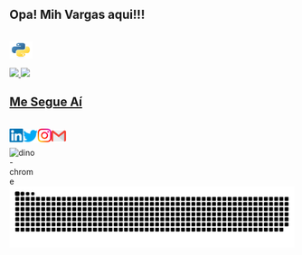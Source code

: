 ## Opa! Mih Vargas aqui!!!

<div style="display: inline_block"><br>
  <img align="center" alt="Mih-Python" height="30" width="40" src="https://raw.githubusercontent.com/devicons/devicon/master/icons/python/python-original.svg">

</div>

<br>

<div>
  <a href="https://github.com/MihVargas">
  <img height="150em" src="https://github-readme-stats.vercel.app/api?username=mihvargas&show_icons=true&theme=dracula&include_all_commits=true&count_private=true"/>
  <img height="150em" src="https://github-readme-stats.vercel.app/api/top-langs/?username=mihvargas&layout=compact&langs_count=16&theme=dracula"/>
</div>
  
## Me Segue Aí 
<div style="display: inline_block"><br>
  <a href="https://www.linkedin.com/in/michele-vargas-98056077/">
    <img align="left" alt="Shubhamdeep Jha | Linkedin" width="24px" src="https://github.com/MihVargas/mihvargas/blob/main/Linkedin.svg" />
  </a> 
  <a href="https://twitter.com/MihVargas7">
    <img align="left" alt="Shubhamdeep Jha | Twitter" width="26px" src="https://github.com/MihVargas/mihvargas/blob/main/Twitter.svg" />
  </a>
  <a href="https://www.instagram.com/mihvargas7/">
    <img align="left" alt="Shubhamdeep Jha | Instagram" width="24px" src="https://github.com/MihVargas/mihvargas/blob/main/Instagram.svg" />
  </a>
  <a href="mailto:mih.vargas@gmail.com">
    <img align="left" alt="Shubhamdeep Jha | Gmail" width="26px" src="https://github.com/MihVargas/mihvargas/blob/main/Gmail.svg" />
  </a> 
<br>
</div>
  <div style="display: inline_block"><br>
  <img align="left" alt="dino-chrome" src="https://media.giphy.com/media/Q7SKqn3G97xpmfSOvG/giphy.gif?cid=790b76114f94014baf9e1b128ded20e4ccf0a768113580d7&rid=giphy.gif&ct=gr" width="50">
</div>
<br><br>
  
  ##
 ![Snake animation](https://github.com/mihvargas/mihvargas/blob/output/github-contribution-grid-snake.svg)

